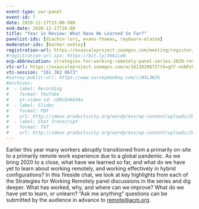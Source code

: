 ```yaml
---
event-type: swr-panel
event-id: 7
date: 2020-12-17T15:00-500
end-date: 2020-12-17T16:00
title: "Year in Review: What Have We Learned So Far?"
panelist-ids: [diachin-lori, evans-thomas, raybourn-elaine]
moderator-ids: [barker-ashley]
registration-url: https://exascaleproject.zoomgov.com/meeting/register/vJIsdOGqrj0tGZISJDOBjibYOzOm52nqbLw
#registration-url-ipo: https://bit.ly/366iLeN
ecp-abbreviation: strategies-for-working-remotely-panel-series-2020-review
vtc-url: https://exascaleproject.zoomgov.com/w/1613820673?tk=gCF-xebRzQ67fc4Nnv4WvzNeRM72wvI8x1jInfIveqk.DQIAAAAAYDDzARZBMWpfcGt5RVNmZVhjX3lacHZtZDJRAAAAAAAAAAAAAAAAAAAAAAAAAAAA
vtc-session: "161 382 0673"
#survey-public-url: https://www.surveymonkey.com/r/NSL3WJG
#archives:
#  - label: Recording
#    format: YouTube
#    yt-video-id: cDNcDnKGV4o
#  - label: Slides
#    format: PDF
#    url: http://ideas-productivity.org/wordpress/wp-content/uploads/2020/11/panel006-hybrid.pdf
#  - label: Chat Transcript
#    format: TXT
#    url: http://ideas-productivity.org/wordpress/wp-content/uploads/2020/11/panel006-hybrid-chat.txt
---
```

Earlier this year many workers abruptly transitioned from a primarily on-site to a primarily remote work experience due to a global pandemic. As we bring 2020 to a close, what have we learned so far, and what do we have yet to learn about working remotely, and working effectively in hybrid configurations? In this fireside chat, we look at key highlights from each of the Strategies for Working Remotely panel discussions in the series and dig deeper. What has worked, why, and where can we improve? What do we have yet to learn, or unlearn? “Ask me anything” questions can be submitted by the audience in advance to remote@acm.org.
